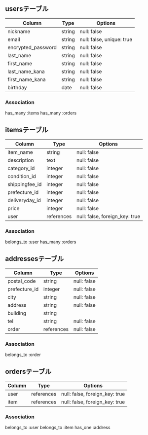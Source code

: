 ## usersテーブル

| Column             | Type    | Options                        |
| ------------------ | ------- | ------------------------------ |
| nickname           | string  | null: false                    |
| email              | string  | null: false, unique: true      |
| encrypted_password | string  | null: false                    |
| last_name          | string  | null: false                    |
| first_name         | string  | null: false                    |
| last_name_kana     | string  | null: false                    |
| first_name_kana    | string  | null: false                    |
| birthday           | date    | null: false                    |

### Association
has_many :items
has_many :orders



## itemsテーブル

| Column         | Type       | Options                        |
| -------------- | ---------- | ------------------------------ |
| item_name      | string     | null: false                    |
| description    | text       | null: false                    |
| category_id    | integer    | null: false                    |
| condition_id   | integer    | null: false                    |
| shippingfee_id | integer    | null: false                    |
| prefecture_id  | integer    | null: false                    |
| deliveryday_id | integer    | null: false                    |
| price          | integer    | null: false                    |
| user           | references | null: false, foreign_key: true |

### Association
belongs_to :user
has_many :orders



## addressesテーブル

| Column        | Type       | Options     |
| ------------- | ---------- | ----------- |
| postal_code   | string     | null: false |
| prefecture_id | integer    | null: false |
| city          | string     | null: false |
| address       | string     | null: false |
| building      | string     |             |
| tel           | string     | null: false |
| order         | references | null: false |

### Association
belongs_to :order



## ordersテーブル

| Column  | Type       | Options                        |
| ------- | ---------- | ------------------------------ |
| user    | references | null: false, foreign_key: true |
| item    | references | null: false, foreign_key: true |

### Association
belongs_to :user
belongs_to :item
has_one :address

